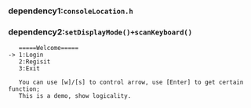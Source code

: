 ### dependency1:`consoleLocation.h`
### dependency2:`setDisplayMode()+scanKeyboard()`

```
   =====Welcome=====
-> 1:Login
   2:Regisit
   3:Exit

   You can use [w]/[s] to control arrow, use [Enter] to get certain function;
   This is a demo, show logicality.
```
